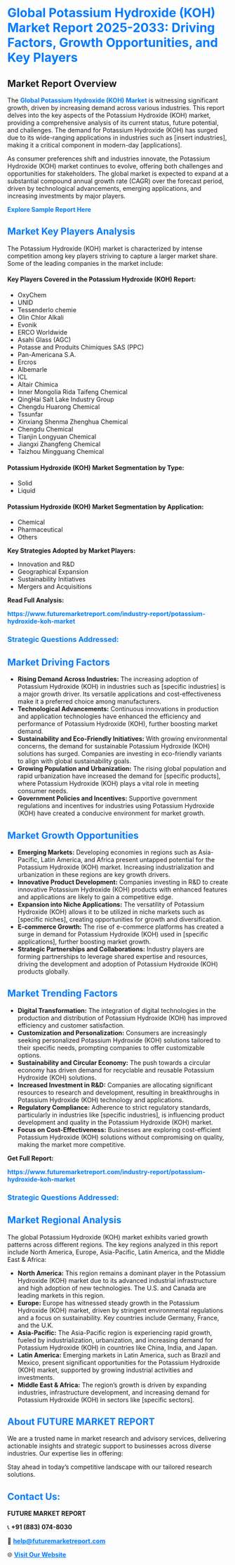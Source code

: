 <h1 style="color: #007BFF;">Global Potassium Hydroxide (KOH) Market Report 2025-2033: Driving Factors, Growth Opportunities, and Key Players</h1>

<section id="overview">
<h2>Market Report Overview</h2>
<p>The <a href="https://www.futuremarketreport.com/industry-report/potassium-hydroxide-koh-market" style="color: #007BFF; text-decoration: none;"><strong>Global Potassium Hydroxide (KOH) Market</strong></a> is witnessing significant growth, driven by increasing demand across various industries. This report delves into the key aspects of the Potassium Hydroxide (KOH) market, providing a comprehensive analysis of its current status, future potential, and challenges. The demand for Potassium Hydroxide (KOH) has surged due to its wide-ranging applications in industries such as [insert industries], making it a critical component in modern-day [applications].</p>
<p>As consumer preferences shift and industries innovate, the Potassium Hydroxide (KOH) market continues to evolve, offering both challenges and opportunities for stakeholders. The global market is expected to expand at a substantial compound annual growth rate (CAGR) over the forecast period, driven by technological advancements, emerging applications, and increasing investments by major players.</p>
</section>

<section id="overview">
<p><a href="https://www.futuremarketreport.com/request-sample/reportId=90390" style="color: #007BFF; text-decoration: none;"><strong>Explore Sample Report Here</strong></a></p>
</section>

<section id="key-players">
<h2 style="color: #007BFF;">Market Key Players Analysis</h2>
<p>The Potassium Hydroxide (KOH) market is characterized by intense competition among key players striving to capture a larger market share. Some of the leading companies in the market include:</p>
<h4>Key Players Covered in the Potassium Hydroxide (KOH) Report:</h4>
<ul><li>OxyChem</li><li>UNID</li><li>Tessenderlo chemie</li><li>Olin Chlor Alkali</li><li>Evonik</li><li>ERCO Worldwide</li><li>Asahi Glass (AGC)</li><li>Potasse and Produits Chimiques SAS (PPC)</li><li>Pan-Americana S.A.</li><li>Ercros</li><li>Albemarle</li><li>ICL</li><li>Altair Chimica</li><li>Inner Mongolia Rida Taifeng Chemical</li><li>QingHai Salt Lake Industry Group</li><li>Chengdu Huarong Chemical</li><li>Tssunfar</li><li>Xinxiang Shenma Zhenghua Chemical</li><li>Chengdu Chemical</li><li>Tianjin Longyuan Chemical</li><li>Jiangxi Zhangfeng Chemical</li><li>Taizhou Mingguang Chemical</li></ul>
<h4>Potassium Hydroxide (KOH) Market Segmentation by Type:</h4>
<ul><li>Solid</li><li>Liquid</li></ul>

<h4>Potassium Hydroxide (KOH) Market Segmentation by Application:</h4>
<ul><li>Chemical</li><li>Pharmaceutical</li><li>Others</li></ul>
<p><strong>Key Strategies Adopted by Market Players:</strong></p>
<ul>
<li>Innovation and R&D</li>
<li>Geographical Expansion</li>
<li>Sustainability Initiatives</li>
<li>Mergers and Acquisitions</li>
</ul>
</section>

<section>
<p><strong>Read Full Analysis: </strong></p><a href="https://www.futuremarketreport.com/industry-report/potassium-hydroxide-koh-market" style="color: #007BFF; text-decoration: none;"><strong>https://www.futuremarketreport.com/industry-report/potassium-hydroxide-koh-market</strong></a>
<h3 style="color: #007BFF;">Strategic Questions Addressed:</h3>
</section>

<section id="driving-factors">
<h2 style="color: #007BFF;">Market Driving Factors</h2>
<ul>
<li><strong>Rising Demand Across Industries:</strong> The increasing adoption of Potassium Hydroxide (KOH) in industries such as [specific industries] is a major growth driver. Its versatile applications and cost-effectiveness make it a preferred choice among manufacturers.</li>
<li><strong>Technological Advancements:</strong> Continuous innovations in production and application technologies have enhanced the efficiency and performance of Potassium Hydroxide (KOH), further boosting market demand.</li>
<li><strong>Sustainability and Eco-Friendly Initiatives:</strong> With growing environmental concerns, the demand for sustainable Potassium Hydroxide (KOH) solutions has surged. Companies are investing in eco-friendly variants to align with global sustainability goals.</li>
<li><strong>Growing Population and Urbanization:</strong> The rising global population and rapid urbanization have increased the demand for [specific products], where Potassium Hydroxide (KOH) plays a vital role in meeting consumer needs.</li>
<li><strong>Government Policies and Incentives:</strong> Supportive government regulations and incentives for industries using Potassium Hydroxide (KOH) have created a conducive environment for market growth.</li>
</ul>
</section>

<section id="growth-opportunities">
<h2 style="color: #007BFF;">Market Growth Opportunities</h2>
<ul>
<li><strong>Emerging Markets:</strong> Developing economies in regions such as Asia-Pacific, Latin America, and Africa present untapped potential for the Potassium Hydroxide (KOH) market. Increasing industrialization and urbanization in these regions are key growth drivers.</li>
<li><strong>Innovative Product Development:</strong> Companies investing in R&D to create innovative Potassium Hydroxide (KOH) products with enhanced features and applications are likely to gain a competitive edge.</li>
<li><strong>Expansion into Niche Applications:</strong> The versatility of Potassium Hydroxide (KOH) allows it to be utilized in niche markets such as [specific niches], creating opportunities for growth and diversification.</li>
<li><strong>E-commerce Growth:</strong> The rise of e-commerce platforms has created a surge in demand for Potassium Hydroxide (KOH) used in [specific applications], further boosting market growth.</li>
<li><strong>Strategic Partnerships and Collaborations:</strong> Industry players are forming partnerships to leverage shared expertise and resources, driving the development and adoption of Potassium Hydroxide (KOH) products globally.</li>
</ul>
</section>

<section id="trending-factors">
<h2 style="color: #007BFF;">Market Trending Factors</h2>
<ul>
<li><strong>Digital Transformation:</strong> The integration of digital technologies in the production and distribution of Potassium Hydroxide (KOH) has improved efficiency and customer satisfaction.</li>
<li><strong>Customization and Personalization:</strong> Consumers are increasingly seeking personalized Potassium Hydroxide (KOH) solutions tailored to their specific needs, prompting companies to offer customizable options.</li>
<li><strong>Sustainability and Circular Economy:</strong> The push towards a circular economy has driven demand for recyclable and reusable Potassium Hydroxide (KOH) solutions.</li>
<li><strong>Increased Investment in R&D:</strong> Companies are allocating significant resources to research and development, resulting in breakthroughs in Potassium Hydroxide (KOH) technology and applications.</li>
<li><strong>Regulatory Compliance:</strong> Adherence to strict regulatory standards, particularly in industries like [specific industries], is influencing product development and quality in the Potassium Hydroxide (KOH) market.</li>
<li><strong>Focus on Cost-Effectiveness:</strong> Businesses are exploring cost-efficient Potassium Hydroxide (KOH) solutions without compromising on quality, making the market more competitive.</li>
</ul>
</section>

<section>
<p><strong>Get Full Report: </strong></p><a href="https://www.futuremarketreport.com/industry-report/potassium-hydroxide-koh-market" style="color: #007BFF; text-decoration: none;"><strong>https://www.futuremarketreport.com/industry-report/potassium-hydroxide-koh-market</strong></a>
<h3 style="color: #007BFF;">Strategic Questions Addressed:</h3>
</section>


<section id="regional-analysis">
<h2 style="color: #007BFF;">Market Regional Analysis</h2>
<p>The global Potassium Hydroxide (KOH) market exhibits varied growth patterns across different regions. The key regions analyzed in this report include North America, Europe, Asia-Pacific, Latin America, and the Middle East & Africa:</p>
<ul>
<li><strong>North America:</strong> This region remains a dominant player in the Potassium Hydroxide (KOH) market due to its advanced industrial infrastructure and high adoption of new technologies. The U.S. and Canada are leading markets in this region.</li>
<li><strong>Europe:</strong> Europe has witnessed steady growth in the Potassium Hydroxide (KOH) market, driven by stringent environmental regulations and a focus on sustainability. Key countries include Germany, France, and the U.K.</li>
<li><strong>Asia-Pacific:</strong> The Asia-Pacific region is experiencing rapid growth, fueled by industrialization, urbanization, and increasing demand for Potassium Hydroxide (KOH) in countries like China, India, and Japan.</li>
<li><strong>Latin America:</strong> Emerging markets in Latin America, such as Brazil and Mexico, present significant opportunities for the Potassium Hydroxide (KOH) market, supported by growing industrial activities and investments.</li>
<li><strong>Middle East & Africa:</strong> The region’s growth is driven by expanding industries, infrastructure development, and increasing demand for Potassium Hydroxide (KOH) in sectors like [specific sectors].</li>
</ul>
</section>

<footer>
<h2 style="color: #007BFF;">About FUTURE MARKET REPORT</h2>
<p>We are a trusted name in market research and advisory services, delivering actionable insights and strategic support to businesses across diverse industries. Our expertise lies in offering:</p>

<p>Stay ahead in today’s competitive landscape with our tailored research solutions.</p>

<h2 style="color: #007BFF;">Contact Us:</h2>
<p><strong>FUTURE MARKET REPORT</strong></p>
<p>📞 <strong>+91 (883) 074-8030</strong></p>
<p>📧 <strong><a href="mailto:help@futuremarketreport.com" style="color: #007BFF;">help@futuremarketreport.com</a></strong></p>
<p>🌐 <strong><a href="https://www.futuremarketreport.com/" style="color: #007BFF;">Visit Our Website</a></strong></p>
</footer>